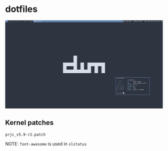 # dotfiles

![Screenshot](screenshot.png)
## Kernel patches

```
prjc_v5.9-r2.patch
```

NOTE: `font-awesome` is used in `slstatus`
